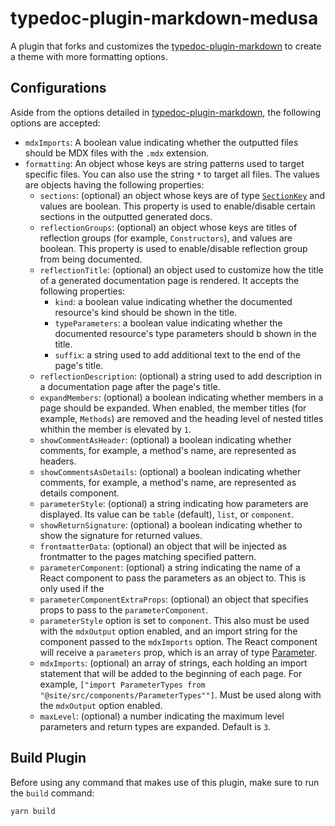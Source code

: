 # typedoc-plugin-markdown-medusa

A plugin that forks and customizes the [typedoc-plugin-markdown](https://github.com/tgreyuk/typedoc-plugin-markdown/tree/master/packages/typedoc-plugin-markdown) to create a theme with more formatting options.

## Configurations

Aside from the options detailed in [typedoc-plugin-markdown](https://github.com/tgreyuk/typedoc-plugin-markdown/tree/master/packages/typedoc-plugin-markdown#options), the following options are accepted:

- `mdxImports`: A boolean value indicating whether the outputted files should be MDX files with the `.mdx` extension.
- `formatting`: An object whose keys are string patterns used to target specific files. You can also use the string `*` to target all files. The values are objects having the following properties:
  - `sections`: (optional) an object whose keys are of type [`SectionKey`](./src/types.ts#L19) and values are boolean. This property is used to enable/disable certain sections in the outputted generated docs.
  - `reflectionGroups`: (optional) an object whose keys are titles of reflection groups (for example, `Constructors`), and values are boolean. This property is used to enable/disable reflection group from being documented.
  - `reflectionTitle`: (optional) an object used to customize how the title of a generated documentation page is rendered. It accepts the following properties:
    - `kind`: a boolean value indicating whether the documented resource's kind should be shown in the title.
    - `typeParameters`: a boolean value indicating whether the documented resource's type parameters should b shown in the title.
    - `suffix`: a string used to add additional text to the end of the page's title.
  - `reflectionDescription`: (optional) a string used to add description in a documentation page after the page's title.
  - `expandMembers`: (optional) a boolean indicating whether members in a page should be expanded. When enabled, the member titles (for example, `Methods`) are removed and the heading level of nested titles whithin the member is elevated by `1`.
  - `showCommentAsHeader`: (optional) a boolean indicating whether comments, for example, a method's name, are represented as headers.
  - `showCommentsAsDetails`: (optional) a boolean indicating whether comments, for example, a method's name, are represented as details component.
  - `parameterStyle`: (optional) a string indicating how parameters are displayed. Its value can be `table` (default), `list`, or `component`.
  - `showReturnSignature`: (optional) a boolean indicating whether to show the signature for returned values.
  - `frontmatterData`: (optional) an object that will be injected as frontmatter to the pages matching specified pattern.
  - `parameterComponent`: (optional) a string indicating the name of a React component to pass the parameters as an object to. This is only used if the 
  - `parameterComponentExtraProps`: (optional) an object that specifies props to pass to the `parameterComponent`.
  - `parameterStyle` option is set to `component`. This also must be used with the `mdxOutput` option enabled, and an import string for the component passed to the `mdxImports` option. The React component will receive a `parameters` prop, which is an array of type [Parameter](./src/types.ts#L95).
  - `mdxImports`: (optional) an array of strings, each holding an import statement that will be added to the beginning of each page. For example, `["import ParameterTypes from "@site/src/components/ParameterTypes""]`. Must be used along with the `mdxOutput` option enabled.
  - `maxLevel`: (optional) a number indicating the maximum level parameters and return types are expanded. Default is `3`.

## Build Plugin

Before using any command that makes use of this plugin, make sure to run the `build` command:

```bash
yarn build
```
